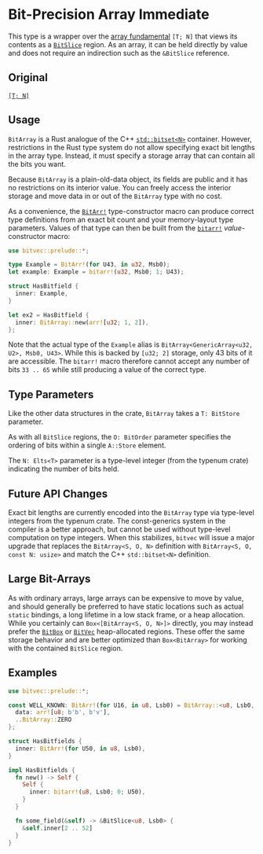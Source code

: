 # Bit-Precision Array Immediate

This type is a wrapper over the [array fundamental][0] `[T; N]` that views its
contents as a [`BitSlice`] region. As an array, it can be held directly by value
and does not require an indirection such as the `&BitSlice` reference.

## Original

[`[T; N]`](https://doc.rust-lang.org/std/primitive.array.html)

## Usage

`BitArray` is a Rust analogue of the C++ [`std::bitset<N>`] container. However,
restrictions in the Rust type system do not allow specifying exact bit lengths
in the array type. Instead, it must specify a storage array that can contain all
the bits you want.

Because `BitArray` is a plain-old-data object, its fields are public and it has
no restrictions on its interior value. You can freely access the interior
storage and move data in or out of the `BitArray` type with no cost.

As a convenience, the [`BitArr!`] type-constructor macro can produce correct
type definitions from an exact bit count and your memory-layout type parameters.
Values of that type can then be built from the [`bitarr!`] *value*-constructor
macro:

```rust
use bitvec::prelude::*;

type Example = BitArr!(for U43, in u32, Msb0);
let example: Example = bitarr!(u32, Msb0; 1; U43);

struct HasBitfield {
  inner: Example,
}

let ex2 = HasBitfield {
  inner: BitArray::new(arr![u32; 1, 2]),
};
```

Note that the actual type of the `Example` alias is
`BitArray<GenericArray<u32, U2>, Msb0, U43>`.  While this is backed by `[u32; 2]`
storage, only 43 bits of it are accessible.  The `bitarr!` macro therefore cannot
accept any number of bits `33 .. 65` while still producing a value of the correct
type.

## Type Parameters

Like the other data structures in the crate, `BitArray` takes a `T: BitStore`
parameter.

As with all `BitSlice` regions, the `O: BitOrder` parameter specifies the
ordering of bits within a single `A::Store` element.

The `N: Elts<T>` parameter is a type-level integer (from the typenum crate)
indicating the number of bits held.

## Future API Changes

Exact bit lengths are currently encoded into the `BitArray` type via type-level
integers from the typenum crate.  The const-generics system in the compiler is
a better approach, but cannot be used without type-level computation on type
integers. When this stabilizes, `bitvec` will issue a major upgrade that
replaces the `BitArray<S, O, N>` definition with `BitArray<S, O, const N: usize>`
and match the C++ `std::bitset<N>` definition.

## Large Bit-Arrays

As with ordinary arrays, large arrays can be expensive to move by value, and
should generally be preferred to have static locations such as actual `static`
bindings, a long lifetime in a low stack frame, or a heap allocation. While you
certainly can `Box<[BitArray<S, O, N>]>` directly, you may instead prefer the
[`BitBox`] or [`BitVec`] heap-allocated regions. These offer the same storage
behavior and are better optimized than `Box<BitArray>` for working with the
contained `BitSlice` region.

## Examples

```rust
use bitvec::prelude::*;

const WELL_KNOWN: BitArr!(for U16, in u8, Lsb0) = BitArray::<u8, Lsb0, U16> {
  data: arr![u8; b'b', b'v'],
  ..BitArray::ZERO
};

struct HasBitfields {
  inner: BitArr!(for U50, in u8, Lsb0),
}

impl HasBitfields {
  fn new() -> Self {
    Self {
      inner: bitarr!(u8, Lsb0; 0; U50),
    }
  }

  fn some_field(&self) -> &BitSlice<u8, Lsb0> {
    &self.inner[2 .. 52]
  }
}
```

[0]: https://doc.rust-lang.org/std/primitive.array.html
[`BitArr!`]: macro@crate::BitArr
[`BitBox`]: crate::boxed::BitBox
[`BitSlice`]: crate::slice::BitSlice
[`BitVec`]: crate::vec::BitVec
[`bitarr!`]: macro@crate::bitarr
[`std::bitset<N>`]: https://en.cppreference.com/w/cpp/utility/bitset
